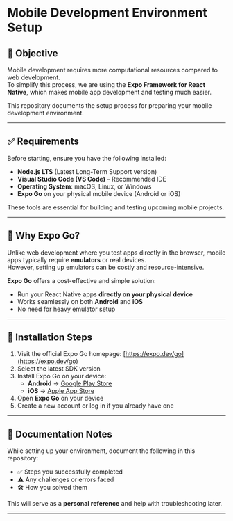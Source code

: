 # Mobile Development Environment Setup

## 📌 Objective
Mobile development requires more computational resources compared to web development.  
To simplify this process, we are using the **Expo Framework for React Native**, which makes mobile app development and testing much easier.  

This repository documents the setup process for preparing your mobile development environment.

---

## ✅ Requirements
Before starting, ensure you have the following installed:

- **Node.js LTS** (Latest Long-Term Support version)  
- **Visual Studio Code (VS Code)** – Recommended IDE  
- **Operating System**: macOS, Linux, or Windows  
- **Expo Go** on your physical mobile device (Android or iOS)  

These tools are essential for building and testing upcoming mobile projects.

---

## 📲 Why Expo Go?
Unlike web development where you test apps directly in the browser, mobile apps typically require **emulators** or real devices.  
However, setting up emulators can be costly and resource-intensive.  

**Expo Go** offers a cost-effective and simple solution:  
- Run your React Native apps **directly on your physical device**  
- Works seamlessly on both **Android** and **iOS**  
- No need for heavy emulator setup  

---

## 🚀 Installation Steps

1. Visit the official Expo Go homepage: [https://expo.dev/go](https://expo.dev/go)  
2. Select the latest SDK version  
3. Install Expo Go on your device:  
   - **Android** → [Google Play Store](https://play.google.com/store/apps/details?id=host.exp.exponent)  
   - **iOS** → [Apple App Store](https://apps.apple.com/app/expo-go/id982107779)  
4. Open **Expo Go** on your device  
5. Create a new account or log in if you already have one  

---

## 📝 Documentation Notes
While setting up your environment, document the following in this repository:
- ✅ Steps you successfully completed  
- ⚠️ Any challenges or errors faced  
- 🛠️ How you solved them  

This will serve as a **personal reference** and help with troubleshooting later.

---
